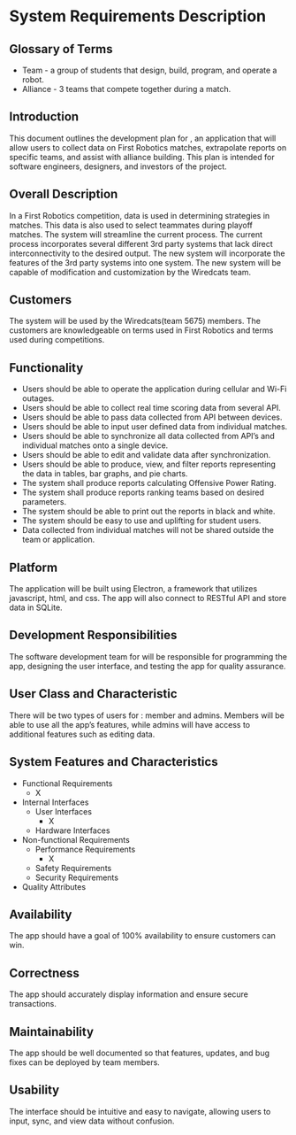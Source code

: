 # System Requirements Description

## Glossary of Terms

- Team - a group of students that design, build, program, and operate a robot.
- Alliance - 3 teams that compete together during a match.

## Introduction

This document outlines the development plan for <Application Name here>, an application that will allow users to collect data on First Robotics matches, extrapolate reports on specific teams, and assist with alliance building. This plan is intended for software engineers, designers, and investors of the project.

## Overall Description

In a First Robotics competition, data is used in determining strategies in matches. This data is also used to select teammates during playoff matches. The system will streamline the current process. The current process incorporates several different 3rd party systems that lack direct interconnectivity to the desired output. The new system will incorporate the features of the 3rd party systems into one system. The new system will be capable of modification and customization by the Wiredcats team.


## Customers

The system will be used by the Wiredcats(team 5675) members. The customers are knowledgeable on terms used in First Robotics and terms used during competitions.

## Functionality

- Users should be able to operate the application during cellular and Wi-Fi outages.
- Users should be able to collect real time scoring data from several API.
- Users should be able to pass data collected from API between devices.
- Users should be able to input user defined data from individual matches.
- Users should be able to synchronize all data collected from API’s and individual matches onto a single device.
- Users should be able to edit and validate data after synchronization.
- Users should be able to produce, view, and filter reports representing the data in tables, bar graphs, and pie charts.
- The system shall produce reports calculating Offensive Power Rating.
- The system shall produce reports ranking teams based on desired parameters.
- The system should be able to print out the reports in black and white.
- The system should be easy to use and uplifting for student users. 
- Data collected from individual matches will not be shared outside the team or application.

## Platform

The application will be built using Electron, a framework that utilizes javascript, html, and css. The app will also connect to RESTful API and store data in SQLite.

## Development Responsibilities

The software development team for <Application Name here> will be responsible for programming the app, designing the user interface, and testing the app for quality assurance.

## User Class and Characteristic

There will be two types of users for <Application Name here>: member and admins. Members will be able to use all the app’s features, while admins will have access to additional features such as editing data.

## System Features and Characteristics

- Functional Requirements
  - X
- Internal Interfaces
  - User Interfaces
    - X
  - Hardware Interfaces
- Non-functional Requirements
  - Performance Requirements
    - X
  - Safety Requirements
  - Security  Requirements
- Quality Attributes

## Availability

The app should have a goal of 100% availability to ensure customers can win.

## Correctness

The app should accurately display information and ensure secure transactions.

## Maintainability

The app should be well documented so that features, updates, and bug fixes can be deployed by team members.

## Usability

The interface should be intuitive and easy to navigate, allowing users to input, sync, and view data without confusion.

